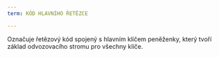```yaml
---
term: KÓD HLAVNÍHO ŘETĚZCE

---
```

Označuje řetězový kód spojený s hlavním klíčem peněženky, který tvoří základ odvozovacího stromu pro všechny klíče.